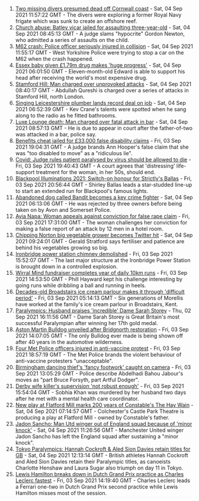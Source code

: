 1. [Two missing divers presumed dead off Cornwall coast](https://www.bbc.co.uk/news/uk-england-cornwall-58443729?at_medium=RSS&at_campaign=KARANGA) - Sat, 04 Sep 2021 11:57:22 GMT - The divers were exploring a former Royal Navy frigate which was sunk to create an offshore reef.
2. [Church abuse: Batley vicar jailed for assaulting three-year-old](https://www.bbc.co.uk/news/uk-england-leeds-58437999?at_medium=RSS&at_campaign=KARANGA) - Sat, 04 Sep 2021 08:45:13 GMT - A judge slams "hypocrite" Gordon Newton, who admitted a series of assaults on the child.
3. [M62 crash: Police officer seriously injured in collision](https://www.bbc.co.uk/news/uk-england-york-north-yorkshire-58447179?at_medium=RSS&at_campaign=KARANGA) - Sat, 04 Sep 2021 11:55:17 GMT - West Yorkshire Police were trying to stop a car on the M62 when the crash happened.
4. [Essex baby given £1.79m drug makes 'huge progress'](https://www.bbc.co.uk/news/uk-england-essex-58423608?at_medium=RSS&at_campaign=KARANGA) - Sat, 04 Sep 2021 06:01:50 GMT - Eleven-month-old Edward is able to support his head after receiving the world's most expensive drug.
5. [Stamford Hill: Man charged over unprovoked attacks](https://www.bbc.co.uk/news/uk-england-london-58447120?at_medium=RSS&at_campaign=KARANGA) - Sat, 04 Sep 2021 08:40:17 GMT - Abdullah Qureshi is charged over a series of attacks in Stamford Hill, north London.
6. [Singing Leicestershire plumber lands record deal on job](https://www.bbc.co.uk/news/uk-england-leicestershire-58438715?at_medium=RSS&at_campaign=KARANGA) - Sat, 04 Sep 2021 06:52:39 GMT - Kev Crane's talents were spotted when he sang along to the radio as he fitted bathrooms.
7. [Luxe Lounge death: Man charged over fatal attack in bar](https://www.bbc.co.uk/news/uk-england-manchester-58447259?at_medium=RSS&at_campaign=KARANGA) - Sat, 04 Sep 2021 08:57:13 GMT - He is due to appear in court after the father-of-two was attacked in a bar, police say.
8. [Benefits cheat jailed for £33,000 false disability claims](https://www.bbc.co.uk/news/uk-england-devon-58442067?at_medium=RSS&at_campaign=KARANGA) - Fri, 03 Sep 2021 19:04:31 GMT - A judge brands Ann Hooper's false claim that she was "too disabled to move" as a "ridiculous lie".
9. [Covid: Judge rules patient paralysed by virus should be allowed to die](https://www.bbc.co.uk/news/uk-england-cambridgeshire-58443110?at_medium=RSS&at_campaign=KARANGA) - Fri, 03 Sep 2021 19:40:43 GMT - A court agrees that 'distressing' life-support treatment for the woman, in her 50s, should end.
10. [Blackpool Illuminations 2021: Switch-on honour for Strictly's Ballas](https://www.bbc.co.uk/news/uk-england-lancashire-58440257?at_medium=RSS&at_campaign=KARANGA) - Fri, 03 Sep 2021 20:56:44 GMT - Shirley Ballas leads a star-studded line-up to start an extended run for Blackpool's famous lights.
11. [Abandoned dog called Bandit becomes a key crime fighter](https://www.bbc.co.uk/news/uk-england-bristol-58436702?at_medium=RSS&at_campaign=KARANGA) - Sat, 04 Sep 2021 06:13:06 GMT - He was rejected by three owners before being taken on by Avon and Somerset Police.
12. [Ayia Napa: Woman appeals against conviction for false rape claim](https://www.bbc.co.uk/news/uk-england-derbyshire-58436404?at_medium=RSS&at_campaign=KARANGA) - Fri, 03 Sep 2021 17:31:00 GMT - The woman challenges her conviction for making a false report of an attack by 12 men in a hotel room.
13. [Chipping Norton big vegetable grower becomes Twitter hit](https://www.bbc.co.uk/news/uk-england-oxfordshire-58428295?at_medium=RSS&at_campaign=KARANGA) - Sat, 04 Sep 2021 09:24:01 GMT - Gerald Stratford says fertiliser and patience are behind his vegetables growing so big.
14. [Ironbridge power station chimney demolished](https://www.bbc.co.uk/news/uk-england-shropshire-58436886?at_medium=RSS&at_campaign=KARANGA) - Fri, 03 Sep 2021 15:52:07 GMT - The last major structure at the Ironbridge Power Station is brought down in a controlled explosion.
15. [Wirral Mind fundraiser completes year of daily 10km runs](https://www.bbc.co.uk/news/uk-england-merseyside-58437608?at_medium=RSS&at_campaign=KARANGA) - Fri, 03 Sep 2021 14:53:50 GMT - Phill Hayward kept his challenge interesting by going runs while dribbling a ball and running in heels.
16. [Decades-old Broadstairs ice cream parlour makes it through 'difficult period'](https://www.bbc.co.uk/news/uk-england-kent-58423212?at_medium=RSS&at_campaign=KARANGA) - Fri, 03 Sep 2021 05:14:13 GMT - Six generations of Morellis have worked at the family's ice cream parlour in Broadstairs, Kent.
17. [Paralympics: Husband praises 'incredible' Dame Sarah Storey](https://www.bbc.co.uk/news/uk-england-manchester-58424306?at_medium=RSS&at_campaign=KARANGA) - Thu, 02 Sep 2021 16:11:56 GMT - Dame Sarah Storey is Great Britain's most successful Paralympian after winning her 17th gold medal.
18. [Aston Martin Bulldog unveiled after Bridgnorth restoration](https://www.bbc.co.uk/news/uk-england-shropshire-58437122?at_medium=RSS&at_campaign=KARANGA) - Fri, 03 Sep 2021 14:07:05 GMT - The only Bulldog ever made is being shown off after 40 years in the automotive wilderness.
19. [Four Met Police officers injured in anti-vaccine protest](https://www.bbc.co.uk/news/uk-england-london-58440700?at_medium=RSS&at_campaign=KARANGA) - Fri, 03 Sep 2021 18:57:19 GMT - The Met Police brands the violent behaviour of anti-vaccine protesters "unacceptable".
20. [Birmingham dancing thief's 'fancy footwork' caught on camera](https://www.bbc.co.uk/news/uk-england-birmingham-58435541?at_medium=RSS&at_campaign=KARANGA) - Fri, 03 Sep 2021 13:05:29 GMT - Police describe Abdelhadi Bahou Jabour's moves as "part Bruce Forsyth, part Artful Dodger".
21. [Derby wife killer's supervision 'not robust enough'](https://www.bbc.co.uk/news/uk-england-derbyshire-58359111?at_medium=RSS&at_campaign=KARANGA) - Fri, 03 Sep 2021 15:54:04 GMT - Sobhia Khan was murdered by her husband two days after he met with a mental health care coordinator.
22. [New play at Flatford Mill marks 200 years of Constable's The Hay Wain](https://www.bbc.co.uk/news/uk-england-essex-58335685?at_medium=RSS&at_campaign=KARANGA) - Sat, 04 Sep 2021 07:14:57 GMT - Colchester's Castle Park Theatre is producing a play at Flatford Mill - owned by Constable's father.
23. [Jadon Sancho: Man Utd winger out of England squad because of 'minor knock'](https://www.bbc.co.uk/sport/football/58447062?at_medium=RSS&at_campaign=KARANGA) - Sat, 04 Sep 2021 11:26:56 GMT - Manchester United winger Jadon Sancho has left the England squad after sustaining a "minor knock".
24. [Tokyo Paralympics: Hannah Cockroft & Aled Sion Davies retain titles for GB](https://www.bbc.co.uk/sport/disability-sport/58445274?at_medium=RSS&at_campaign=KARANGA) - Sat, 04 Sep 2021 12:13:14 GMT - British athletes Hannah Cockroft and Aled Sion Davies retain their Paralympic titles, as canoeists Charlotte Henshaw and Laura Sugar also triumph on day 11 in Tokyo.
25. [Lewis Hamilton breaks down in Dutch Grand Prix practice as Charles Leclerc fastest](https://www.bbc.co.uk/sport/formula1/58437937?at_medium=RSS&at_campaign=KARANGA) - Fri, 03 Sep 2021 14:19:40 GMT - Charles Leclerc leads a Ferrari one-two in Dutch Grand Prix second practice while Lewis Hamilton misses most of the session.
